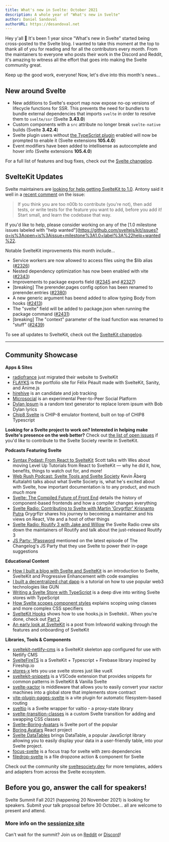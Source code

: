 ```yaml
---
title: What's new in Svelte: October 2021
description: A whole year of "What's new in Svelte"
author: Daniel Sandoval
authorURL: https://desandoval.net
---
```


Hey y'all 👋 It's been 1 year since "What's new in Svelte" started being cross-posted to the Svelte blog. I wanted to take this moment at the top to thank all of you for reading and for all the contributors every month. From the maintainers to everyone who posts their work in the Discord and Reddit, it's amazing to witness all the effort that goes into making the Svelte community great.

Keep up the good work, everyone! Now, let's dive into this month's news...

## New around Svelte

- New additions to Svelte's export map now expose no-op versions of lifecycle functions for SSR. This prevents the need for bundlers to bundle external dependencies that imports `svelte` in order to resolve them to `svelte/ssr` (Svelte **3.43.0**)
- Custom components with a `src` attribute no longer break `svelte-native` builds (Svelte **3.42.4**)
- Svelte plugin users without [the TypeScript plugin](https://github.com/sveltejs/language-tools/issues/580#issuecomment-832502069) enabled will now be prompted to enable it (Svelte extensions **105.4.0**)
- Event modifiers have been added to intellisense as autocomplete and hover info (Svelte extensions **105.4.0**)

For a full list of features and bug fixes, check out the [Svelte changelog](https://github.com/sveltejs/svelte/blob/master/CHANGELOG.md).

## SvelteKit Updates

Svelte maintainers are [looking for help getting SvelteKit to 1.0](https://github.com/sveltejs/kit/issues/2100). Antony said it well in a [recent comment](https://github.com/sveltejs/kit/issues/2100#issuecomment-895446285) on the issue: 

> If you think you are too n00b to contribute (you're not), then add tests, or write tests for the feature you want to add, before you add it! Start small, and learn the codebase that way.

If you'd like to help, please consider working on any of the [1.0 milestone issues labeled with "help wanted"](https://github.com/sveltejs/kit/issues?q=is%3Aopen+is%3Aissue+milestone%3A1.0+label%3A%22help+wanted%22.

Notable SvelteKit improvements this month include...

- Service workers are now allowed to access files using the \$lib alias ([#2326](https://github.com/sveltejs/kit/pull/2326))
- Nested dependency optimization has now been enabled with vite ([#2343](https://github.com/sveltejs/kit/pull/2343))
- Improvements to package exports field ([#2345](https://github.com/sveltejs/kit/pull/2345) and [#2327](https://github.com/sveltejs/kit/pull/2327))
- [breaking] The prerender.pages config option has been renamed to prerender.entries ([#2380](https://github.com/sveltejs/kit/pull/2380))
- A new generic argument has beend added to allow typing Body from hooks ([#2413](https://github.com/sveltejs/kit/pull/2413))
- The "svelte" field will be added to package.json when running the package command ([#2431](https://github.com/sveltejs/kit/pull/2431))
- [breaking] The "context" parameter of the load function was renamed to "stuff" ([#2439](https://github.com/sveltejs/kit/pull/2439))

To see all updates to SvelteKit, check out the [SvelteKit changelog](https://github.com/sveltejs/kit/blob/master/packages/kit/CHANGELOG.md).


---

## Community Showcase

**Apps & Sites**
- [radiofrance](https://www.radiofrance.fr/) just migrated their website to SvelteKit
- [FLAYKS](https://flayks.com/) is the portfolio site for Félix Péault made with SvelteKit, Sanity, and Anime.js
- [hirehive](https://www.hirehive.com/) is an candidate and job tracking
- [Microsocial](https://microsocial.xyz/) is an experimental Peer-to-Peer Social Platform 
- [Dylan Ipsum](https://www.dylanlyrics.app/) is a random text generator to replace lorem ipsum with Bob Dylan lyrics
- [Chip8 Svelte](https://github.com/mikeyhogarth/chip8-svelte) is CHIP-8 emulator frontend, built on top of CHIP8 Typescript

**Looking for a Svelte project to work on? Interested in helping make Svelte's presence on the web better?** Check out [the list of open issues](https://github.com/svelte-society/sveltesociety-2021/issues) if you'd like to contribute to the Svelte Society rewrite in SvelteKit.

**Podcasts Featuring Svelte**
- [Syntax Podast: From React to SvelteKit](https://podcasts.apple.com/us/podcast/from-react-to-sveltekit/id1253186678?i=1000536276106) Scott talks with Wes about moving Level Up Tutorials from React to SvelteKit — why he did it, how, benefits, things to watch out for, and more!
- [Web Rush Podcast: Svelte Tools and Svelte Society](https://www.webrush.io/episodes/episode-150-svelte-tools-and-svelte-society) Kevin Åberg Kultalahti talks about what Svelte Society is, what he's excited about with Svelte, how important documentation is to any product, and much _much_ more
- [Svelte: The Compiled Future of Front End](https://www.arahansen.com/the-compiled-future-of-front-end/) details the history of component-based frontends and how a compiler changes everything
- [Svelte Radio: Contributing to Svelte with Martin 'Grygrflzr' Krisnanto Putra](https://share.transistor.fm/s/10aa305c) Grygrflzr shares his journey to becoming a maintainer and his views on React, Vite and a host of other things
- [Svelte Radio: Routify 3 with Jake and Willow](https://share.transistor.fm/s/10aa305c) the Svelte Radio crew sits down the maintainers of Routify and talk about the just-released Routify 3
- [JS Party: 1Password](https://twitter.com/geoffrich_/status/1441816829853253640?s=20) mentioned on the latest episode of The Changelog's JS Party that they use Svelte to power their in-page suggestions

**Educational Content**
- [How I built a blog with Svelte and SvelteKit](https://fantinel.dev/blog-development-sveltekit/) is an introduction to Svelte, SvelteKit and Progressive Enhancement with code examples
- [I built a decentralized chat dapp](https://www.youtube.com/watch?v=J5x3OMXjgMc) is a tutorial on how to use popular web3 technologies like GUN
- [Writing a Svelte Store with TypeScript](https://javascript.plainenglish.io/writing-a-svelte-store-with-typescript-22fa1c901a4) is a deep dive into writing Svelte stores with TypeScript
- [How Svelte scopes component styles](https://geoffrich.net/posts/svelte-scoped-styles/) explains scoping using classes and more complex CSS specifiers
- [SvelteKit Hooks](https://www.youtube.com/watch?v=RarufLoEL08) shows how to use hooks.js in Sveltekit.. When you're done, check out [Part 2](https://www.youtube.com/watch?v=RmIBG3G0-VY)
- [An early look at SvelteKit](https://www.infoworld.com/article/3630395/an-early-look-at-sveltekit.html) is a post from Infoworld walking through the features and onboarding of SvelteKit

**Libraries, Tools & Components**
- [sveltekit-netlify-cms](https://github.com/buhrmi/sveltekit-netlify-cms) is a SvelteKit skeleton app configured for use with Netlify CMS
- [SvelteFireTS](https://github.com/jacobbowdoin/sveltefirets) is a SvelteKit + Typescript + Firebase library inspired by Fireship.io 
- [stores-x](https://github.com/Anyass3/stores-x) lets you use svelte stores just like vueX
- [sveltekit-snippets](https://github.com/stordahl/sveltekit-snippets) is a VSCode extension that provides snippets for common patterns in SvelteKit & Vanilla Svelte
- [svelte-xactor](https://github.com/wobsoriano/svelte-xactor) is middleware that allows you to easily convert your xactor machines into a global store that implements store contract
- [vite-plugin-pages-svelte](https://github.com/aldy505/vite-plugin-pages-svelte) is a vite plugin for automatic filesystem-based routing
- [sveltio](https://www.npmjs.com/package/sveltio) is a Svelte wrapper for valtio - a proxy-state library
- [svelte-transition-classes](https://github.com/rmarscher/svelte-transition-classes) is a custom Svelte transition for adding and swapping CSS classes
- [Svelte-Boring-Avatars](https://github.com/paolotiu/svelte-boring-avatars) is Svelte port of the popular
- [Boring Avatars](https://github.com/boringdesigners/boring-avatars) React project
- [Svelte DataTables](https://github.com/homescriptone/svelte-datatables) brings DataTable, a popular JavaScript library allowing you to easily display your data in a user-friendly table, into your Svelte project.
- [focus-svelte](https://github.com/chanced/focus-svelte) is a focus trap for svelte with zero dependencies
- [filedrop-svelte](https://github.com/chanced/filedrop-svelte) is a file dropzone action & component for Svelte


Check out the community site [sveltesociety.dev](https://sveltesociety.dev/templates/) for more templates, adders and adapters from across the Svelte ecosystem.


## Before you go, answer the call for speakers!

Svelte Summit Fall 2021 (happening 20 November 2021) is looking for speakers. Submit your talk propsoal before 30 October... all are welcome to present and attend.

### More info on the [sessionize site](https://sessionize.com/svelte-summit-fall-2021/)

Can't wait for the summit? Join us on [Reddit](https://www.reddit.com/r/sveltejs/) or [Discord](https://discord.com/invite/yy75DKs)!
